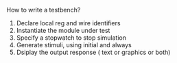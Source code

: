 How to write a testbench?

1. Declare local reg and wire identifiers
2. Instantiate the module under test
3. Specify a stopwatch to stop simulation
4. Generate stimuli, using initial and always
5. Dsiplay the output response ( text or graphics or both)
